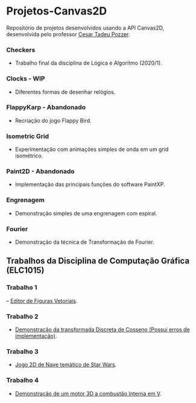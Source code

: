 # Projetos-Canvas2D
Repositório de projetos desenvolvidos usando a API Canvas2D, desenvolvida pelo professor [Cesar Tadeu Pozzer](http://www-usr.inf.ufsm.br/~pozzer/).

### Checkers
- Trabalho final da disciplina de Lógica e Algoritmo (2020/1).
### Clocks - WIP
- Diferentes formas de desenhar relógios.
### FlappyKarp - Abandonado
- Recriação do jogo Flappy Bird.
### Isometric Grid
- Experimentação com animações simples de onda em um grid isométrico.
### Paint2D - Abandonado
- Implementação das principais funções do software PaintXP.
### Engrenagem
- Demonstração simples de uma engrenagem com espiral.
### Fourier
- Demonstração da técnica de Transformação de Fourier.

## Trabalhos da Disciplina de Computação Gráfica (ELC1015)

### Trabalho 1 
– [Editor de Figuras Vetoriais](Trab1GustavoMachadoDeFreitas/Readme.txt).

### Trabalho 2
- [Demonstração da transformada Discreta de Cosseno (Possui erros de implementação)](Trab2GustavoMachadoDeFreitas/Readme.txt).

### Trabalho 3
- [Jogo 2D de Nave temático de Star Wars](Trab3GustavoMachadoDeFreitas/Readme.txt).

### Trabalho 4
- [Demonstração de um motor 3D a combustão Interna em V](Trab4GustavoMachadoDeFreitas/Readme.txt).

